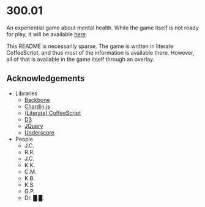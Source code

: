 300.01
======

An experiential game about mental health.  While the game itself is not ready
for play, it will be available [here](http://300.01.drab-makyo.com).

This README is necessarily sparse.  The game is written in literate
CoffeeScript, and thus most of the information is available there.  However, all
of that is available in the game itself through an overlay.

## Acknowledgements

* Libraries
    * [Backbone](http://backbonejs.org/)
    * [Chardin.js](https://github.com/heelhook/chardin.js)
    * [(Literate) CoffeeScript](http://coffeescript.org/)
    * [D3](http://d3js.org/)
    * [JQuery](http://jquery.com/)
    * [Underscore](http://underscorejs.org)
* People
    * J.C.
    * R.R.
    * J.C.
    * K.K.
    * C.M.
    * K.B.
    * K.S.
    * G.P.
    * Dr. &#x2588;.&#x2588;.
